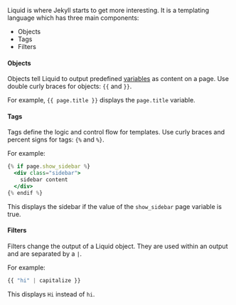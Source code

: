 Liquid is where Jekyll starts to get more interesting. It is a templating language which has three main components:
- Objects
- Tags
- Filters
#### Objects
Objects tell Liquid to output predefined [variables](https://jekyllrb.com/docs/variables/) as content on a page. Use double curly braces for objects: `{{` and `}}`.

For example, `{{ page.title }}` displays the `page.title` variable.
#### Tags
Tags define the logic and control flow for templates. Use curly braces and percent signs for tags: `{%` and `%}`.

For example:
```jsx
{% if page.show_sidebar %}
  <div class="sidebar">
    sidebar content
  </div>
{% endif %}
```

This displays the sidebar if the value of the `show_sidebar` page variable is true.
#### Filters
Filters change the output of a Liquid object. They are used within an output and are separated by a `|`.

For example:

```jsx
{{ "hi" | capitalize }}
```

This displays `Hi` instead of `hi`.
